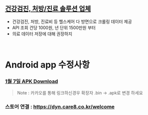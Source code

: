 ## [건강검진, 처방/진료 솔루션 업체](https://github.com/invites-healthcare/invites/blob/master/file/%EA%B1%B4%EA%B0%95%EA%B2%80%EC%A7%84%ED%81%AC%EB%A1%A4%EB%A7%81%EC%97%85%EC%B2%B4%EB%A6%AC%EC%8A%A4%ED%8A%B8.pdf)
 - 건강검진, 처방, 진료비 등 헬스케어 다 방면으로 크롤링 데이터 제공
 - API 조회 건당 1000원, 년 단위 1500만원 부터
 - 의료 데이터 저장에 대해 권장하지 
 

<br>

# Android app 수정사항
### [1월 7일 APK Download](https://github.com/invites-healthcare/invites/raw/master/app-debug.apk)
> Note : 카카오를 통해 링크하신경우 확장자 .bin -> .apk로 변경 하세요

### 스토어 연결 : https://dyn.care8.co.kr/welcome
